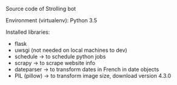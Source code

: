 Source code of Strolling bot

Environment (virtualenv): Python 3.5

Installed libraries: 
- flask
- uwsgi (not needed on local machines to dev)
- schedule -> to schedule python jobs
- scrapy -> to scrape website info
- dateparser -> to transform dates in French in date objects
- PIL (pillow) -> to transform image size, download version 4.3.0

